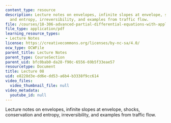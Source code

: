 ```yaml
---
content_type: resource
description: Lecture notes on envelopes, infinite slopes at envelope, shocks, conservation
  and entropy, irreversibility, and examples from traffic flow.
file: /courses/18-306-advanced-partial-differential-equations-with-applications-fall-2009/e8228d3edd6edd53a6b4b3338f9cc614_MIT18_306f09_lec08.pdf
file_type: application/pdf
learning_resource_types:
- Lecture Notes
license: https://creativecommons.org/licenses/by-nc-sa/4.0/
ocw_type: OCWFile
parent_title: Lecture Notes
parent_type: CourseSection
parent_uid: bfc0bab0-da28-f90c-6556-69b5f33eae57
resourcetype: Document
title: Lecture 08
uid: e8228d3e-dd6e-dd53-a6b4-b3338f9cc614
video_files:
  video_thumbnail_file: null
video_metadata:
  youtube_id: null
---
```

Lecture notes on envelopes, infinite slopes at envelope, shocks, conservation and entropy, irreversibility, and examples from traffic flow.